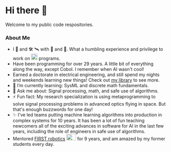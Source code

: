 # Hi there 👋

Welcome to my public code respositories.

### About Me

- I 🧡 and 🛠 🛰 with 🔭 and 📸. What a humbling experience and privilege to work on <img src="https://www.nasa.gov/wp-content/uploads/2023/04/nasa-logo-web-rgb.png" width=20 height=20> programs.
- Have been programming for over 29 years.  A little bit of everything along the way, except Cobol.  I remember when AI wasn't cool!
- Earned a doctorate in electrical engineering, and still spend my nights and weekends learning new things!  Check out [my library](https://github.com/toastertaster/my-library) to see more.
- 🌱 I’m currently learning: SysML and discrete math fundamentals.
- 💬 Ask me about: Signal processing, math, and safe use of algorithms.
- ⚡ Fun fact: My research specialization is using metaprogramming to solve signal processing problems in advanced optics flying in space.  But that's enough buzzwords for one day!
- ✨ I've led teams putting machine learning algorithms into production in complex systems for 10 years.  It has been a lot of fun teaching newcomers all of the exciting advances in software for AI in the last few years, including the role of engineers in safe use of algorithms.  
- Mentored [FIRST robotics](https://www.firstinspires.org/)  <img src="https://www.firstinspires.org/sites/default/files/uploads/resource_library/brand/thumbnails/FIRST-Icon.png" width=30 height=20> for 9 years, and am amazed by my former students every day.
